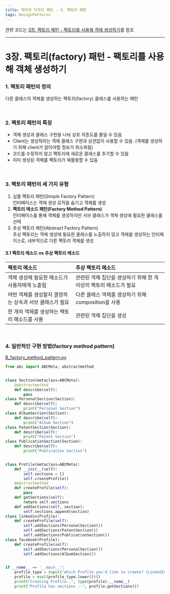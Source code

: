 ```yaml
---
title: 파이썬 디자인 패턴 - 3. 팩토리 패턴
tags: DesignPatterns
---
```


관련 코드는 [3장. 팩토리 패턴 - 팩토리를 사용해 객체 생성하기](https://github.com/alchemine/design_pattern/blob/main/2%EC%9E%A5.%20%EC%8B%B1%EA%B8%80%ED%86%A4%20%EB%94%94%EC%9E%90%EC%9D%B8%20%ED%8C%A8%ED%84%B4)를 참조

<!--more-->
---

# 3장. 팩토리(factory) 패턴 - 팩토리를 사용해 객체 생성하기  
### 1. 팩토리 패턴의 정의  
다른 클래스의 객체를 생성하는 팩토리(factory) 클래스를 사용하는 패턴

<br>


### 2. 팩토리 패턴의 특징  
- 객체 생성과 클래스 구현을 나눠 상호 의존도를 줄일 수 있음
- Client는 생성하려는 객체 클래스 구현과 상관없이 사용할 수 있음. (객체를 생성하기 위해 client가 알아야할 정보가 최소화됨)
- 코드를 수정하지 않고 팩토리에 새로운 클래스를 추가할 수 있음
- 이미 생성된 객체를 팩토리가 재활용할 수 있음

<br>


### 3. 팩토리 패턴의 세 가지 유형  
1. 심플 팩토리 패턴(Simple Factory Pattern) \
인터페이스는 객체 생성 로직을 숨기고 객체를 생성
2. **팩토리 메소드 패턴(Factory Method Pattern)** \
인터페이스를 통해 객체를 생성하지만 서브 클래스가 객체 생성에 필요한 클래스를 선택
3. 추상 팩토리 패턴(Abstract Factory Pattern) \
추상 팩토리는 객체 생성에 필요한 클래스를 노출하지 않고 객체를 생성하는 인터페이스로, 내부적으로 다른 팩토리 객체를 생성

#### 3.1 팩토리 메소드 vs 추상 팩토리 메소드
|팩토리 메소드|추상 팩토리 메소드|
|:---|:---|
|객체 생성에 필요한 메소드가 사용자에게 노출됨|관련된 객체 집단을 생성하기 위해 한 개 이상의 팩토리 메소드가 필요|
|어떤 객체를 생성할지 결정하는 상속과 서브 클래스가 필요|다른 클래스 객체를 생성하기 위해 composition을 사용|
|한 개의 객체를 생성하는 팩토리 메소드를 사용|관련된 객체 집단을 생성|

<br>


### 4. 일반적인 구현 방법(factory method pattern)
[B_factory_method_pattern.py](/3장.%20팩토리%20패턴%20-%20팩토리를%20사용해%20객체%20생성하기/B_factory_method_pattern.py)

```python
from abc import ABCMeta, abstractmethod


class Section(metaclass=ABCMeta):
    @abstractmethod
    def describe(self):
        pass
class PersonalSection(Section):
    def describe(self):
        print("Personal Section")
class AlbumSection(Section):
    def describe(self):
        print("Album Section")
class PatentSection(Section):
    def describe(self):
        print("Patent Section")
class PublicationSection(Section):
    def describe(self):
        print("Publication Section")


class Profile(metaclass=ABCMeta):
    def __init__(self):
        self.sections = []
        self.createProfile()
    @abstractmethod
    def createProfile(self):
        pass
    def getSections(self):
        return self.sections
    def addSections(self, section):
        self.sections.append(section)
class linkedin(Profile):
    def createProfile(self):
        self.addSections(PersonalSection())
        self.addSections(PatentSection())
        self.addSections(PublicationSection())
class facebook(Profile):
    def createProfile(self):
        self.addSections(PersonalSection())
        self.addSections(AlbumSection())


if __name__ == '__main__':
    profile_type = input("which Profile you'd like to create? [LinkedIn or FaceBook]")
    profile = eval(profile_type.lower())()
    print("Creating Profile..", type(profile).__name__)
    print("Profile has sections --", profile.getSections())
```
